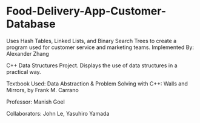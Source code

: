 # Food-Delivery-App-Customer-Database
Uses Hash Tables, Linked Lists, and Binary Search Trees to create a program used for customer service and marketing teams. 
Implemented By: Alexander Zhang

C++ Data Structures Project. Displays the use of data structures in a practical way.

Textbook Used: Data Abstraction & Problem Solving with C++: Walls and Mirrors, by Frank M. Carrano

Professor: Manish Goel

Collaborators: John Le, Yasuhiro Yamada
